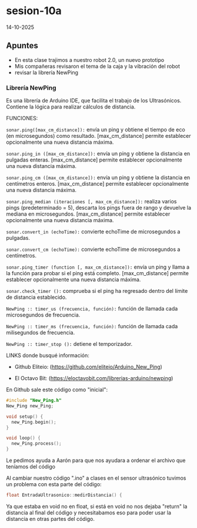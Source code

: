 # sesion-10a

14-10-2025

## Apuntes

- En esta clase trajimos a nuestro robot 2.0, un nuevo prototipo
- Mis compañeras revisaron el tema de la caja y la vibración del robot
- revisar la librería NewPing

### Librería NewPing

Es una librería de Arduino IDE, que facilita el trabajo de los Ultrasónicos. Contiene la lógica para realizar cálculos de distancia.

FUNCIONES:

`sonar.ping([max_cm_distance]):` envía un ping y obtiene el tiempo de eco (en microsegundos) como resultado. [max_cm_distance] permite establecer opcionalmente una nueva distancia máxima.

`sonar.ping_in ([max_cm_distance]):` envía un ping y obtiene la distancia en pulgadas enteras. [max_cm_distance] permite establecer opcionalmente una nueva distancia máxima.

`sonar.ping_cm ([max_cm_distance]):` envía un ping y obtiene la distancia en centímetros enteros. [max_cm_distance] permite establecer opcionalmente una nueva distancia máxima.

`sonar.ping_median (iteraciones [, max_cm_distance]):` realiza varios pings (predeterminado = 5), descarta los pings fuera de rango y devuelve la mediana en microsegundos. [max_cm_distance] permite establecer opcionalmente una nueva distancia máxima.

`sonar.convert_in (echoTime):` convierte echoTime de microsegundos a pulgadas.

`sonar.convert_cm (echoTime):` convierte echoTime de microsegundos a centímetros.

`sonar.ping_timer (function [, max_cm_distance]):` envía un ping y llama a la función para probar si el ping está completo. [max_cm_distance] permite establecer opcionalmente una nueva distancia máxima.

`sonar.check_timer ():` comprueba si el ping ha regresado dentro del límite de distancia establecido.

`NewPing :: timer_us (frecuencia, función):` función de llamada cada microsegundos de frecuencia.

`NewPing :: timer_ms (frecuencia, función):` función de llamada cada milisegundos de frecuencia.

`NewPing :: timer_stop ():` detiene el temporizador.

LINKS donde busqué información:

- Github Eliteio: (https://github.com/eliteio/Arduino_New_Ping)

- El Octavo Bit: (https://eloctavobit.com/librerias-arduino/newping)

En Github sale este código como "inicial":

```cpp
#include "New_Ping.h"
New_Ping new_Ping;

void setup() {
  new_Ping.begin();
}

void loop() {
  new_Ping.process();
}
```

Le pedimos ayuda a Aarón para que nos ayudara a ordenar el archivo que teníamos del código

Al cambiar nuestro código ".ino" a clases en el sensor ultrasónico tuvimos un problema con esta parte del código:

```cpp
float EntradaUltrasonico::medirDistancia() {
```

Ya que estaba en void no en float, si está en void no nos dejaba "return" la distancia al final del código y necesitabamos eso para poder usar la distancia en otras partes del código.





